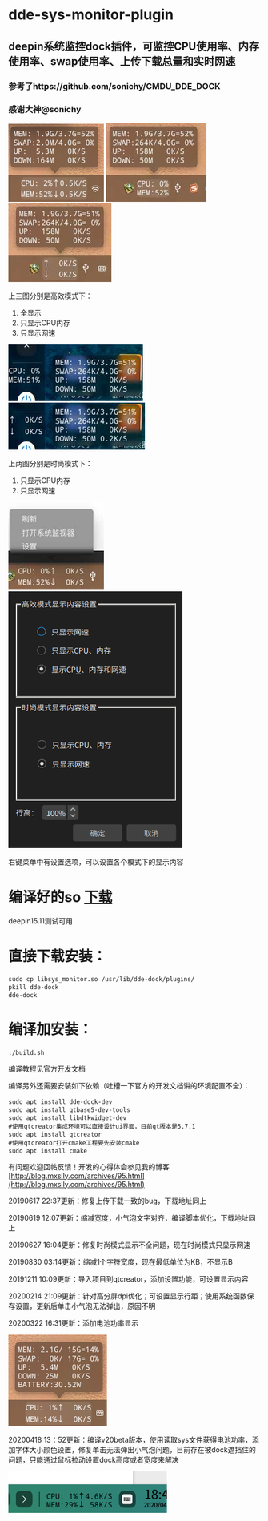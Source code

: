 # dde-sys-monitor-plugin
## deepin系统监控dock插件，可监控CPU使用率、内存使用率、swap使用率、上传下载总量和实时网速
### 参考了https://github.com/sonichy/CMDU_DDE_DOCK
### 感谢大神@sonichy

![alt](image/高效模式全显示.png)  ![alt](image/高效模式只显示CPU内存.jpeg)  ![alt](image/高效模式只显示网速.jpeg)

上三图分别是高效模式下：
1. 全显示
2. 只显示CPU内存
3. 只显示网速

![alt](image/时尚模式只显示CPU内存.jpeg)  ![alt](image/时尚模式只显示网速.jpeg)

上两图分别是时尚模式下：
1. 只显示CPU内存
2. 只显示网速

![alt](image/高效模式右键菜单.jpeg)  ![alt](image/设置显示内容.png)

右键菜单中有设置选项，可以设置各个模式下的显示内容

# 编译好的so [下载](https://github.com/q77190858/dde-sys-monitor-plugin/raw/master/bin/libsys_monitor.so)
deepin15.11测试可用

# 直接下载安装：
```
sudo cp libsys_monitor.so /usr/lib/dde-dock/plugins/
pkill dde-dock
dde-dock
```

# 编译加安装：
`./build.sh`

编译教程见[官方开发文档](https://github.com/linuxdeepin/dde-dock/blob/master/plugins/plugin-guide/plugins-developer-guide.md
)

编译另外还需要安装如下依赖（吐槽一下官方的开发文档讲的环境配置不全）：
```
sudo apt install dde-dock-dev 
sudo apt install qtbase5-dev-tools
sudo apt install libdtkwidget-dev
#使用qtcreator集成环境可以直接设计ui界面，目前qt版本是5.7.1
sudo apt install qtcreator
#使用qtcreator打开cmake工程要先安装cmake
sudo apt install cmake
```

有问题欢迎回帖反馈！开发的心得体会参见我的博客
[http://blog.mxslly.com/archives/95.html](http://blog.mxslly.com/archives/95.html)

20190617 22:37更新：修复上传下载一致的bug，下载地址同上

20190619 12:07更新：缩减宽度，小气泡文字对齐，编译脚本优化，下载地址同上

20190627 16:04更新：修复时尚模式显示不全问题，现在时尚模式只显示网速

20190830 03:14更新：缩减1个字符宽度，现在最低单位为KB，不显示B

20191211 10:09更新：导入项目到qtcreator，添加设置功能，可设置显示内容

20200214 21:09更新：针对高分屏dpi优化；可设置显示行距；使用系统函数保存设置，更新后单击小气泡无法弹出，原因不明

20200322 16:31更新：添加电池功率显示

![alt](image/充电状态.png)

20200418 13：52更新：编译v20beta版本，使用读取sys文件获得电池功率，添加字体大小颜色设置，修复单击无法弹出小气泡问题，目前存在被dock遮挡住的问题，只能通过鼠标拉动设置dock高度或者宽度来解决

![alt](image/v20beta.png)